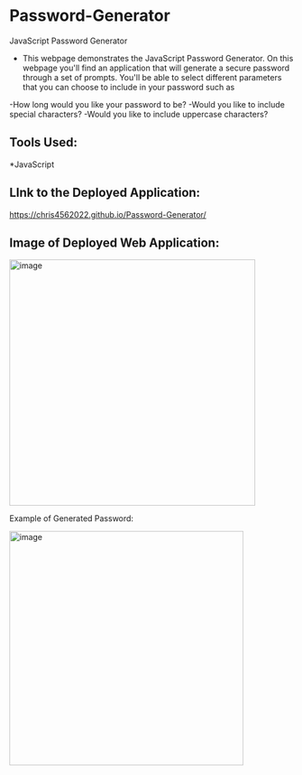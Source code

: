 # Password-Generator
JavaScript Password Generator


* This webpage demonstrates the JavaScript Password Generator.  On this webpage you'll find an application that will generate a secure password through a set of prompts.  You'll be able to select different parameters that you can choose to include in your password such as

-How long would you like your password to be?
-Would you like to include special characters?
-Would you like to include uppercase characters?

Tools Used:
----------
*JavaScript
 
 LInk to the Deployed Application:
 ----------------------------------
 
 
 https://chris4562022.github.io/Password-Generator/
 
 
 Image of Deployed Web Application:  
 -------------------------
 
 <img width="436" alt="image" src="https://user-images.githubusercontent.com/99276361/166319006-3763d892-9fba-4d92-8f9e-0dc94294d550.png">


 Example of Generated Password:  
 
 <img width="415" alt="image" src="https://user-images.githubusercontent.com/99276361/166319364-aa7a2a34-1e71-45e5-a2b5-ae5a8feb85bd.png">
